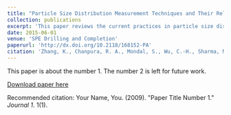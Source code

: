 ```yaml
---
title: "Particle Size Distribution Measurement Techniques and Their Relevance or Irrelevance to Sand Control Design."
collection: publications
excerpt: 'This paper reviews the current practices in particle size distribution (PSD) determination and the use (and misuse) of the information obtained from these measurements. A methodology is proposed toward determining what is relevant under gradual-formation-failure conditions for wire-wrap screen, discuss when it should be used and why, and present initial experimental results that support our conclusions.'
date: 2015-06-01
venue: 'SPE Drilling and Completion'
paperurl: 'http://dx.doi.org/10.2118/168152-PA'
citation: 'Zhang, K., Chanpura, R. A., Mondal, S., Wu, C.-H., Sharma, M. M., Ayoub, J. A., & Parlar, M. (2015). &quot;Particle Size Distribution Measurement Techniques and Their Relevance or Irrelevance to Sand Control Design.&quot; <i>SPE Drilling and Completion</i>. 30(2):164–174.'
---
```

This paper is about the number 1. The number 2 is left for future work.

[Download paper here](http://academicpages.github.io/files/paper1.pdf)

Recommended citation: Your Name, You. (2009). "Paper Title Number 1." <i>Journal 1</i>. 1(1).
